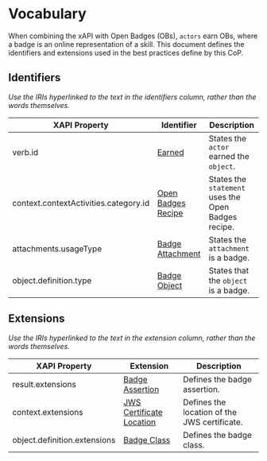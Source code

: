 # Vocabulary
When combining the xAPI with Open Badges (OBs), `actors` earn OBs, where a badge is an online representation of a skill. This document defines the identifiers and extensions used in the best practices define by this CoP.

## Identifiers
*Use the IRIs hyperlinked to the text in the identifiers column, rather than the words themselves.*

XAPI Property | Identifier | Description
--- | --- | ---
verb.id | [Earned](http://specification.openbadges.org/xapi/verbs/earned.json) | States the `actor` earned the `object`.
context.contextActivities.category.id | [Open Badges Recipe](http://specification.openbadges.org/xapi/recipe/base/0) | States the `statement` uses the Open Badges recipe.
attachments.usageType | [Badge Attachment](http://specification.openbadges.org/xapi/attachment/badge.json) | States the `attachment` is a badge.
object.definition.type | [Badge Object](http://activitystrea.ms/schema/1.0/badge) | States that the `object` is a badge.

## Extensions
*Use the IRIs hyperlinked to the text in the extension column, rather than the words themselves.*

XAPI Property | Extension | Description
--- | --- | ---
result.extensions | [Badge Assertion](http://specification.openbadges.org/xapi/extensions/badgeassertion.json) | Defines the badge assertion.
context.extensions | [JWS Certificate Location](http://id.tincanapi.com/extension/jws-certificate-location) | Defines the location of the JWS certificate.
object.definition.extensions | [Badge Class](http://specification.openbadges.org/xapi/extensions/badgeclass.json) | Defines the badge class.
